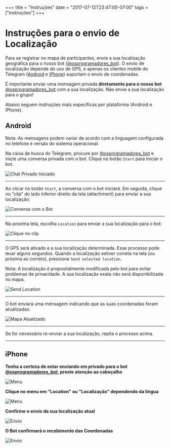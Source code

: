 +++
title = "Instruções"
date = "2017-07-12T23:47:00-07:00"
tags = ["instruções"]
+++

# Instruções para o envio de Localização

Para se registrar no mapa de participantes, envie a sua localização geográfica
para o nosso bot ([@osprogramadores_bot](https://t.me/osprogramadores_bot)).  O
envio de localização depende do uso de GPS, e apenas os clientes mobile do
Telegram ([Android](#android) e [iPhone](#iphone)) suportam o envio de coordenadas.

É importante enviar uma mensagem privada **diretamente para o nosso bot**
[@osprogramadores_bot](https://t.me/osprogramadores_bot) com a sua localização.
Não envie a sua localização para o grupo!

Abaixo seguem instruções mais específicas por plataforma (Android e iPhone).

## Android

Nota: As mensagens podem variar de acordo com a linguagem configurada no
telefone e versão do sistema operacional.

Na caixa de busca do Telegram, procure por
[@osprogramadores_bot](https://t.me/osprogramadores_bot) e inicie uma conversa
privada com o bot. Clique no botão `Start` para iniciar o bot.

![Chat Privado Iniciado](/img/instrucoes/android-01.jpg)

---

Ao clicar no botão `Start`, a conversa com o bot iniciará. Em seguida, clique
no "clip" do lado inferior direito da tela (attachment) para enviar a sua
localização:

![Conversa com o Bot](/img/instrucoes/android-02.jpg)

---

Na proxima tela, escolha `Location` para enviar a sua localização para o bot:

![Clique no clip](/img/instrucoes/android-03.jpg)

---

O GPS será ativado e a sua localização determinada. Esse processo pode levar alguns segundos.
Quando a localização estiver correta na tela (ou próxima ao correto), pressione `Send selected location`.

Nota: A localização é propositalmente modificada pelo bot para evitar problemas de privacidade.
A sua localização exata não será disponibilizada no mapa.

![Send Location](/img/instrucoes/android-04.jpg)

---

O bot enviará uma mensagem indicando que as suas coordenadas foram atualizadas:

![Mapa Atualizado](/img/instrucoes/android-05.jpg)

---

Se for necessário re-enviar a sua localização, repita o processo acima.

---


## iPhone

**Tenha a certeza de estar enviando em privado para o bot [@osprogramadores_bot](https://t.me/osprogramadores_bot), preste atenção ao cabeçalho**

![Menu](/img/instrucoes/iPhone1.jpg)


**Clique no menu em "Location" ou "Localização" dependendo da língua**


![Menu](/img/instrucoes/iPhone3.jpg)


**Confirme o envio da sua localização atual**

![Envio](/img/instrucoes/iPhone2.jpg)


**O Bot confirmará o recebimento das Coordenadas**

![Envio](/img/instrucoes/iPhone4.jpg)
